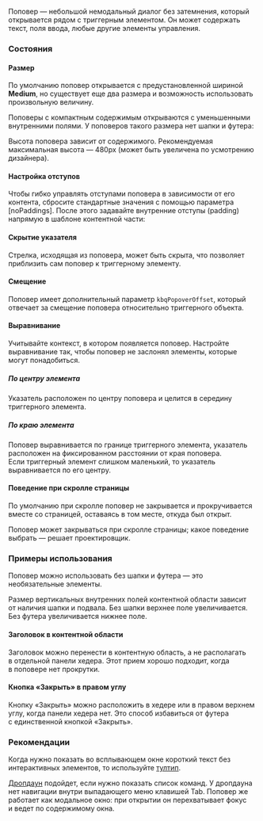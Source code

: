 Поповер — небольшой немодальный диалог без затемнения, который открывается рядом с триггерным элементом. Он может содержать текст, поля ввода, любые другие элементы управления.

<!-- example(popover-common) -->

### Состояния

#### Размер

По умолчанию поповер открывается с предустановленной шириной <b>Medium</b>, но существует еще два размера и возможность использовать произвольную величину.

<!-- example(popover-width) -->

Поповеры с компактным содержимым открываются с уменьшенными внутренними полями. У поповеров такого размера нет шапки и футера:

<!-- example(popover-small) -->

Высота поповера зависит от содержимого. Рекомендуемая максимальная высота — 480px (может быть увеличена по усмотрению дизайнера).

<!-- example(popover-height) -->

#### Настройка отступов

Чтобы гибко управлять отступами поповера в зависимости от его контента, сбросите стандартные значения с помощью параметра [noPaddings]. После этого задавайте внутренние отступы (padding) напрямую в шаблоне контентной части:

<!-- example(popover-paddings) -->

#### Скрытие указателя

Стрелка, исходящая из поповера, может быть скрыта, что позволяет приблизить сам поповер к триггерному элементу.

<!-- cspell:ignore arrowless -->

<!-- example(popover-arrowless) -->

#### Смещение

Поповер имеет дополнительный параметр `kbqPopoverOffset`, который отвечает за смещение поповера относительно триггерного объекта.

<!-- example(popover-arrow-and-offset) -->

#### Выравнивание

Учитывайте контекст, в котором появляется поповер. Настройте выравнивание так, чтобы поповер не заслонял элементы, которые могут понадобиться.

##### По центру элемента

Указатель расположен по центру поповера и целится в середину триггерного элемента.

<!-- example(popover-placement-center) -->

##### По краю элемента

Поповер выравнивается по границе триггерного элемента, указатель расположен на фиксированном расстоянии от края поповера. Если триггерный элемент слишком маленький, то указатель выравнивается по его центру.

<!-- example(popover-placement-edges) -->

#### Поведение при скролле страницы

По умолчанию при скролле поповер не закрывается и прокручивается вместе со страницей, оставаясь в том месте, откуда был открыт.

Поповер может закрываться при скролле страницы; какое поведение выбрать — решает проектировщик.

<!-- example(popover-scroll) -->

### Примеры использования

Поповер можно использовать без шапки и футера — это необязательные элементы.

Размер вертикальных внутренних полей контентной области зависит от наличия шапки и подвала. Без шапки верхнее поле увеличивается. Без футера увеличивается нижнее поле.

<!-- example(popover-header) -->

#### Заголовок в контентной области

Заголовок можно перенести в контентную область, а не располагать в отдельной панели хедера. Этот прием хорошо подходит, когда в поповере нет прокрутки.

<!-- example(popover-content) -->

#### Кнопка «Закрыть» в правом углу

Кнопку «Закрыть» можно расположить в хедере или в правом верхнем углу, когда панели хедера нет. Это способ избавиться от футера с единственной кнопкой «Закрыть».

<!-- example(popover-close) -->

### Рекомендации

Когда нужно показать во всплывающем окне короткий текст без интерактивных элементов, то используйте [тултип](/ru/components/tooltip).

[Дропдаун](/ru/components/dropdown) подойдет, если нужно показать список команд. У дропдауна нет навигации внутри выпадающего меню клавишей Tab. Поповер же работает как модальное окно: при открытии он перехватывает фокус и ведет по содержимому окна.
